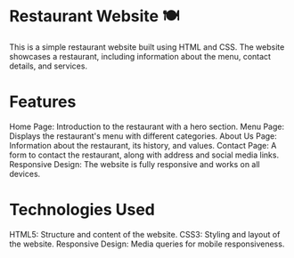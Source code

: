 # Restaurant Website 🍽️
This is a simple restaurant website built using HTML and CSS. The website showcases a restaurant, including information about the menu, contact details, and services.

# Features
Home Page: Introduction to the restaurant with a hero section.
Menu Page: Displays the restaurant's menu with different categories.
About Us Page: Information about the restaurant, its history, and values.
Contact Page: A form to contact the restaurant, along with address and social media links.
Responsive Design: The website is fully responsive and works on all devices.
# Technologies Used
HTML5: Structure and content of the website.
CSS3: Styling and layout of the website.
Responsive Design: Media queries for mobile responsiveness.
